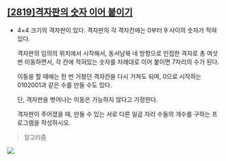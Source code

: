 ## [[2819]격자판의 숫자 이어 붙이기](https://swexpertacademy.com/main/code/problem/problemDetail.do)

* 4×4 크기의 격자판이 있다. 격자판의 각 격자칸에는 0부터 9 사이의 숫자가 적혀 있다.  

  격자판의 임의의 위치에서 시작해서, 동서남북 네 방향으로 인접한 격자로 총 여섯 번 이동하면서, 각 칸에 적혀있는 숫자를 차례대로 이어 붙이면 7자리의 수가 된다.  

	이동을 할 때에는 한 번 거쳤던 격자칸을 다시 거쳐도 되며, 0으로 시작하는 0102001과 같은 수를 만들 수도 있다.  

	단, 격자판을 벗어나는 이동은 가능하지 않다고 가정한다.  
	
	격자판이 주어졌을 때, 만들 수 있는 서로 다른 일곱 자리 수들의 개수를 구하는 프로그램을 작성하시오.

> 알고리즘 

**![](https://lh5.googleusercontent.com/JHKu27_CY6oK4ugYSVKE6aYH6ceniNYTFQ_UZEcbxSo51LNKqV1XB-m2kfJfdJL9gCRA2Dr8NoS_K9iVY27l8jM6YH3C0DV-B2luW7Ke84z-3hkxpDh5egshVbp-_6zrZRxW7PTW)**